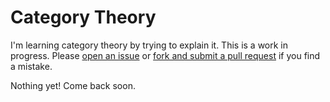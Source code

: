 # Category Theory

I'm learning category theory by trying to explain it. This is a work in progress. Please [open an issue](https://github.com/lukeburns/category-theory/issues) or [fork and submit a pull request](https://github.com/lukeburns/category-theory/pulls) if you find a mistake.

Nothing yet! Come back soon.